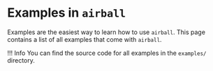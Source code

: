 # Examples in `airball`
Examples are the easiest way to learn how to use `airball`.
This page contains a list of all examples that come with `airball`.

!!! Info
    You can find the source code for all examples in the `examples/` directory. 
